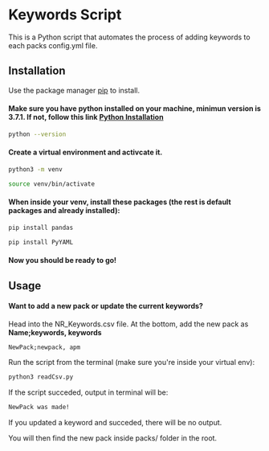 # Keywords Script

This is a Python script that automates the process of adding keywords to each packs config.yml file. 

## Installation

Use the package manager [pip](https://pip.pypa.io/en/stable/) to install.


#### Make sure you have python installed on your machine, minimun version is 3.7.1. If not, follow this link [Python Installation](https://realpython.com/installing-python/)
```bash
python --version
```

#### Create a virtual environment and activcate it.
```bash
python3 -m venv

source venv/bin/activate
```

#### When inside your venv, install these packages (the rest is default packages and already installed):
```bash
pip install pandas

pip install PyYAML
```

#### Now you should be ready to go!

## Usage


#### Want to add a new pack or update the current keywords?

Head into the NR_Keywords.csv file. At the bottom, add the new pack as __Name;keywords, keywords__
```csv
NewPack;newpack, apm
```
Run the script from the terminal (make sure you're inside your virtual env):

```bash
python3 readCsv.py
```
If the script succeded, output in terminal will be:

```bash
NewPack was made!
```

If you updated a keyword and succeded, there will be no output.

You will then find the new pack inside packs/ folder in the root.
